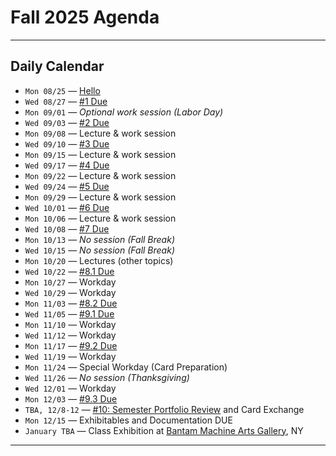 # Fall 2025 Agenda

---

## Daily Calendar

* `Mon 08/25` — [Hello](0825_hello/README.md)
* `Wed 08/27` — [#1 Due](../../assignments/2025/01_drawing_machine/README.md)
* `Mon 09/01` — *Optional work session (Labor Day)*    
* `Wed 09/03` — [#2 Due](../../assignments/2025/02_getting_started/README.md)
* `Mon 09/08` — Lecture & work session
* `Wed 09/10` — [#3 Due](../../assignments/2025/03_line/README.md)
* `Mon 09/15` — Lecture & work session
* `Wed 09/17` — [#4 Due](../../assignments/2025/04_tone/README.md)
* `Mon 09/22` — Lecture & work session
* `Wed 09/24` — [#5 Due](../../assignments/2025/05_pattern/README.md)
* `Mon 09/29` — Lecture & work session
* `Wed 10/01` — [#6 Due](../../assignments/2025/06_field_distribution/README.md)
* `Mon 10/06` — Lecture & work session
* `Wed 10/08` — [#7 Due](../../assignments/2025/07_material_conditions/README.md)
* `Mon 10/13` — *No session (Fall Break)*
* `Wed 10/15` — *No session (Fall Break)*
* `Mon 10/20` — Lectures (other topics)
* `Wed 10/22` — [#8.1 Due](../../assignments/2025/08_self_directed_experiment/README.md)
* `Mon 10/27` — Workday
* `Wed 10/29` — Workday
* `Mon 11/03` — [#8.2 Due](../../assignments/2025/08_self_directed_experiment/README.md)
* `Wed 11/05` — [#9.1 Due](../../assignments/2025/09_self_directed_investigation/README.md)
* `Mon 11/10` — Workday
* `Wed 11/12` — Workday
* `Mon 11/17` — [#9.2 Due](../../assignments/2025/09_self_directed_investigation/README.md)
* `Wed 11/19` — Workday
* `Mon 11/24` — Special Workday (Card Preparation)
* `Wed 11/26` — *No session (Thanksgiving)*
* `Wed 12/01` — Workday
* `Mon 12/03` — [#9.3 Due](../../assignments/2025/09_self_directed_investigation/README.md)
* `TBA, 12/8-12` — [#10: Semester Portfolio Review](../../assignments/2025/10_portfolio_review/README.md) and Card Exchange
* `Mon 12/15` — Exhibitables and Documentation DUE
* `January TBA`  — Class Exhibition at [Bantam Machine Arts Gallery](https://bantamtools.com/pages/gallery), NY

---

